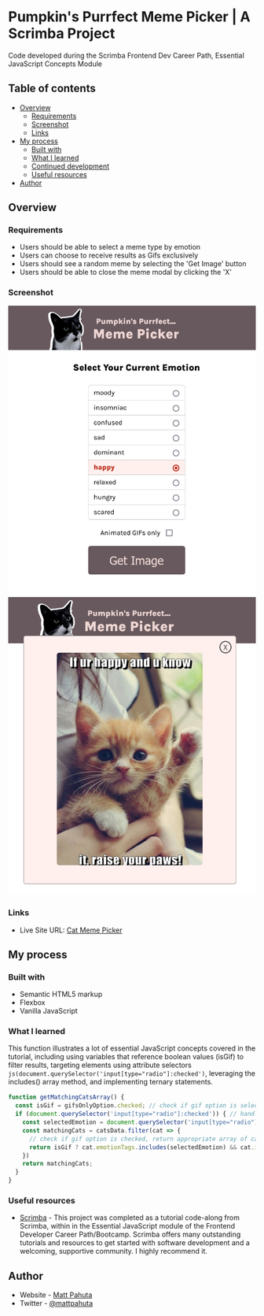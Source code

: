 # Pumpkin's Purrfect Meme Picker | A Scrimba Project

Code developed during the Scrimba Frontend Dev Career Path, Essential JavaScript Concepts Module

## Table of contents

- [Overview](#overview)
  - [Requirements](#requirements)
  - [Screenshot](#screenshot)
  - [Links](#links)
- [My process](#my-process)
  - [Built with](#built-with)
  - [What I learned](#what-i-learned)
  - [Continued development](#continued-development)
  - [Useful resources](#useful-resources)
- [Author](#author)

## Overview

### Requirements

- Users should be able to select a meme type by emotion
- Users can choose to receive results as Gifs exclusively
- Users should see a random meme by selecting the 'Get Image' button
- Users should be able to close the meme modal by clicking the 'X'

### Screenshot

![project screenshot](./images/project-ss-01.png)
![project screenshot](./images/project-ss-02.png)


### Links

- Live Site URL: [Cat Meme Picker](https://mattpahuta.github.io/cat-meme-picker/)

## My process

### Built with

- Semantic HTML5 markup
- Flexbox
- Vanilla JavaScript


### What I learned

This function illustrates a lot of essential JavaScript concepts covered in the tutorial, including using variables that reference boolean values (isGif) to filter results, targeting elements using attribute selectors ```js(document.querySelector('input[type="radio"]:checked')```, leveraging the includes() array method, and implementing ternary statements.

```js
function getMatchingCatsArray() {
  const isGif = gifsOnlyOption.checked; // check if gif option is selected
  if (document.querySelector('input[type="radio"]:checked')) { // handle clicks if no emotion selected
    const selectedEmotion = document.querySelector('input[type="radio"]:checked').value;
    const matchingCats = catsData.filter(cat => {
      // check if gif option is checked, return appropriate array of cat memes
      return isGif ? cat.emotionTags.includes(selectedEmotion) && cat.isGif : cat.emotionTags.includes(selectedEmotion);
    })
    return matchingCats;
  }
}
``` 

### Useful resources

- [Scrimba](https://www.scrimba.com) - This project was completed as a tutorial code-along from Scrimba, within in the Essential JavaScript module of the Frontend Developer Career Path/Bootcamp. Scrimba offers many outstanding tutorials and resources to get started with software development and a welcoming, supportive community. I highly recommend it. 


## Author

- Website - [Matt Pahuta](https://www.mattpahuta.com)
- Twitter - [@mattpahuta](https://www.twitter.com/MattPahuta)

